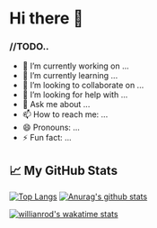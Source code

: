 # Hi there 👋

### //TODO..
- 🔭 I’m currently working on ...
- 🌱 I’m currently learning ...
- 👯 I’m looking to collaborate on ...
- 🤔 I’m looking for help with ...
- 💬 Ask me about ...
- 📫 How to reach me: ...
- 😄 Pronouns: ...
- ⚡ Fun fact: ...


## &#x1f4c8; My GitHub Stats
[![Top Langs](https://github-readme-stats.vercel.app/api/top-langs/?username=notTyche)](https://github.com/anuraghazra/github-readme-stats) [![Anurag's github stats](https://github-readme-stats.vercel.app/api?username=notTyche)](https://github.com/anuraghazra/github-readme-stats)

[![willianrod's wakatime stats](https://github-readme-stats.vercel.app/api/wakatime?username=willianrod)](https://github.com/anuraghazra/github-readme-stats)
